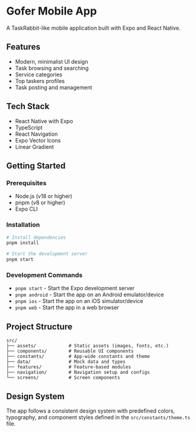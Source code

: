 # Gofer Mobile App

A TaskRabbit-like mobile application built with Expo and React Native.

## Features

- Modern, minimalist UI design
- Task browsing and searching
- Service categories
- Top taskers profiles
- Task posting and management

## Tech Stack

- React Native with Expo
- TypeScript
- React Navigation
- Expo Vector Icons
- Linear Gradient

## Getting Started

### Prerequisites

- Node.js (v18 or higher)
- pnpm (v8 or higher)
- Expo CLI

### Installation

```bash
# Install dependencies
pnpm install

# Start the development server
pnpm start
```

### Development Commands

- `pnpm start` - Start the Expo development server
- `pnpm android` - Start the app on an Android emulator/device
- `pnpm ios` - Start the app on an iOS simulator/device
- `pnpm web` - Start the app in a web browser

## Project Structure

```
src/
├── assets/            # Static assets (images, fonts, etc.)
├── components/        # Reusable UI components
├── constants/         # App-wide constants and theme
├── data/              # Mock data and types
├── features/          # Feature-based modules
├── navigation/        # Navigation setup and configs
└── screens/           # Screen components
```

## Design System

The app follows a consistent design system with predefined colors, typography, and component styles defined in the `src/constants/theme.ts` file.
